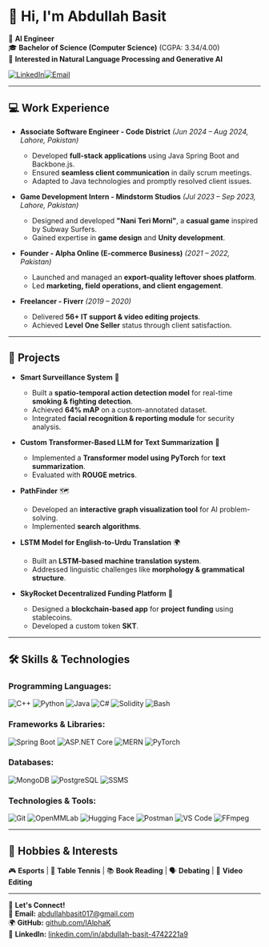 # 👋 Hi, I'm Abdullah Basit

🚀 **AI Engineer**  
🎓 **Bachelor of Science (Computer Science)** (CGPA: 3.34/4.00)  
🔭 **Interested in Natural Language Processing and Generative AI**

[![LinkedIn](https://img.shields.io/badge/LinkedIn-Abdullah%20Basit-blue?style=flat-square&logo=linkedin)](https://www.linkedin.com/in/abdullah-basit-4742221a9/)[![Email](https://img.shields.io/badge/Email-abdullahbasit017@gmail.com-red?style=flat-square&logo=gmail)](mailto:abdullahbasit017@gmail.com)  

---

## 💻 Work Experience

- **Associate Software Engineer - Code District** *(Jun 2024 – Aug 2024, Lahore, Pakistan)*  
  - Developed **full-stack applications** using Java Spring Boot and Backbone.js.
  - Ensured **seamless client communication** in daily scrum meetings.
  - Adapted to Java technologies and promptly resolved client issues.

- **Game Development Intern - Mindstorm Studios** *(Jul 2023 – Sep 2023, Lahore, Pakistan)*  
  - Designed and developed **"Nani Teri Morni"**, a **casual game** inspired by Subway Surfers.
  - Gained expertise in **game design** and **Unity development**.

- **Founder - Alpha Online (E-commerce Business)** *(2021 – 2022, Pakistan)*  
  - Launched and managed an **export-quality leftover shoes platform**.
  - Led **marketing, field operations, and client engagement**.

- **Freelancer - Fiverr** *(2019 – 2020)*  
  - Delivered **56+ IT support & video editing projects**.  
  - Achieved **Level One Seller** status through client satisfaction.

---

## 🔬 Projects

- **Smart Surveillance System** 🎥  
  - Built a **spatio-temporal action detection model** for real-time **smoking & fighting detection**.  
  - Achieved **64% mAP** on a custom-annotated dataset.  
  - Integrated **facial recognition & reporting module** for security analysis.

- **Custom Transformer-Based LLM for Text Summarization** 📄  
  - Implemented a **Transformer model using PyTorch** for **text summarization**.  
  - Evaluated with **ROUGE metrics**.

- **PathFinder** 🗺️  
  - Developed an **interactive graph visualization tool** for AI problem-solving.  
  - Implemented **search algorithms**.

- **LSTM Model for English-to-Urdu Translation** 🌍  
  - Built an **LSTM-based machine translation system**.  
  - Addressed linguistic challenges like **morphology & grammatical structure**.

- **SkyRocket Decentralized Funding Platform** 🏦  
  - Designed a **blockchain-based app** for **project funding** using stablecoins.  
  - Developed a custom token **SKT**.

---

## 🛠️ Skills & Technologies

### **Programming Languages:**  
![C++](https://img.shields.io/badge/C++-00599C?style=flat-square&logo=c%2B%2B&logoColor=white) ![Python](https://img.shields.io/badge/Python-3776AB?style=flat-square&logo=python&logoColor=white)  ![Java](https://img.shields.io/badge/Java-007396?style=flat-square&logo=java&logoColor=white)  ![C#](https://img.shields.io/badge/C%23-239120?style=flat-square&logo=c-sharp&logoColor=white)  ![Solidity](https://img.shields.io/badge/Solidity-363636?style=flat-square&logo=solidity&logoColor=white)  ![Bash](https://img.shields.io/badge/Bash-4EAA25?style=flat-square&logo=gnu-bash&logoColor=white)  
### **Frameworks & Libraries:**  
![Spring Boot](https://img.shields.io/badge/Spring%20Boot-6DB33F?style=flat-square&logo=spring&logoColor=white)  ![ASP.NET Core](https://img.shields.io/badge/ASP.NET%20Core-512BD4?style=flat-square&logo=dotnet&logoColor=white)  ![MERN](https://img.shields.io/badge/MERN-47A248?style=flat-square&logo=mongodb&logoColor=white)  ![PyTorch](https://img.shields.io/badge/PyTorch-EE4C2C?style=flat-square&logo=pytorch&logoColor=white)  

### **Databases:**  
![MongoDB](https://img.shields.io/badge/MongoDB-47A248?style=flat-square&logo=mongodb&logoColor=white)  ![PostgreSQL](https://img.shields.io/badge/PostgreSQL-336791?style=flat-square&logo=postgresql&logoColor=white)  ![SSMS](https://img.shields.io/badge/SQL%20Server-CC2927?style=flat-square&logo=microsoft-sql-server&logoColor=white)  

### **Technologies & Tools:**  
![Git](https://img.shields.io/badge/Git-F05032?style=flat-square&logo=git&logoColor=white)  ![OpenMMLab](https://img.shields.io/badge/OpenMMLab-FF6F00?style=flat-square&logo=opensourceinitiative&logoColor=white)  ![Hugging Face](https://img.shields.io/badge/Hugging%20Face-F4A261?style=flat-square&logo=huggingface&logoColor=white)  ![Postman](https://img.shields.io/badge/Postman-FF6C37?style=flat-square&logo=postman&logoColor=white)  ![VS Code](https://img.shields.io/badge/VS%20Code-007ACC?style=flat-square&logo=visual-studio-code&logoColor=white)  ![FFmpeg](https://img.shields.io/badge/FFmpeg-007ACC?style=flat-square&logo=ffmpeg&logoColor=white)  

---
## 📖 Hobbies & Interests

🎮 **Esports** | 🏓 **Table Tennis** | 📚 **Book Reading** | 🗣️ **Debating** | 🎥 **Video Editing**

---

🔗 **Let's Connect!**  
📧 **Email:** [abdullahbasit017@gmail.com](mailto:abdullahbasit017@gmail.com)  
🌍 **GitHub:** [github.com/IAlphaK](https://github.com/IAlphaK)  
🔗 **LinkedIn:** [linkedin.com/in/abdullah-basit-4742221a9](https://www.linkedin.com/in/abdullah-basit-4742221a9/)  
